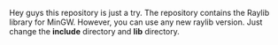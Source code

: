 Hey guys this repository is just a try.
The repository contains the Raylib library for MinGW. However, you can use any new raylib version. Just change the **include** directory and **lib** directory.